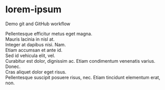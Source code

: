# lorem-ipsum
Demo git and GitHub workflow  

Pellentesque efficitur metus eget magna.  
Mauris lacinia in nisl at.  
Integer at dapibus nisi. Nam.  
Etiam accumsan et ante id.  
Sed id vehicula elit, vel.  
Curabitur est dolor, dignissim ac.
Etiam condimentum venenatis varius. Donec.  
Cras aliquet dolor eget risus.  
Pellentesque suscipit posuere risus, nec.
Etiam tincidunt elementum erat, non.  
